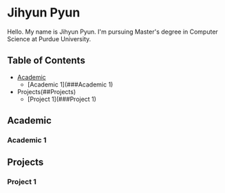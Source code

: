 # Jihyun Pyun

Hello. My name is Jihyun Pyun. I'm pursuing Master's degree in Computer Science at Purdue University.

## Table of Contents

- [Academic](##Academic)
  - [Academic 1](###Academic 1)
- Projects(##Projects)
  - [Project 1](###Project 1)

## Academic

### Academic 1

## Projects

### Project 1

<!--
**jihyunp30/jihyunp30** is a ✨ _special_ ✨ repository because its `README.md` (this file) appears on your GitHub profile.

Here are some ideas to get you started:

- 🔭 I’m currently working on ...
- 🌱 I’m currently learning ...
- 👯 I’m looking to collaborate on ...
- 🤔 I’m looking for help with ...
- 💬 Ask me about ...
- 📫 How to reach me: ...
- 😄 Pronouns: ...
- ⚡ Fun fact: ...
-->
